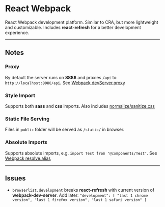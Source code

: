 # React Webpack

React Webpack development platform. Similar to CRA, but more lightweight and customizable. Includes **react-refresh** for a better development experience.

---

## Notes

### Proxy

By default the server runs on **8888** and proxies `/api` to `http://localhost:8080/api`. See [Webpack devServer.proxy](https://webpack.js.org/configuration/dev-server/#devserverproxy)

### Style Import

Supports both **sass** and **css** imports. Also includes [normalize/sanitize.css](https://github.com/csstools/postcss-normalize)

### Static File Serving

Files in `public` folder will be served as `/static/` in browser.

### Absolute Imports

Supports absolute imports, e.g. `import Test from '@components/Test'`. See [Webpack resolve.alias](https://webpack.js.org/configuration/resolve/#resolvealias)

---

## Issues

- `browserlist.development` breaks **react-refresh** with current version of **webpack-dev-server**. Add later: `"development": [ "last 1 chrome version", "last 1 firefox version", "last 1 safari version" ]`

